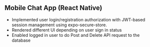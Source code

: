 
## Mobile Chat App (React Native)

- Implemented user login/registration authorization with JWT-based session management using expo-secure-store.
- Rendered different UI depending on user sign in status
- Enabled logged in user to do Post and Delete API request to the database
